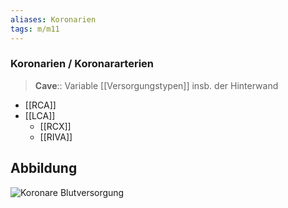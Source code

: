 ```yaml
---
aliases: Koronarien
tags: m/m11
---
```

### Koronarien / Koronararterien
> **Cave**:: Variable [[Versorgungstypen]] insb. der Hinterwand
- [[RCA]]
- [[LCA]]
	- [[RCX]]
	- [[RIVA]]
## Abbildung
![Koronare Blutversorgung](https://media-de.amboss.com/media/thumbs/big_6006e212ce94f.jpg)